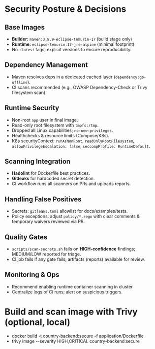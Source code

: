 # Security Posture & Decisions

## Base Images
- **Builder:** `maven:3.9.9-eclipse-temurin-17` (build stage only)
- **Runtime:** `eclipse-temurin:17-jre-alpine` (minimal footprint)
- No `:latest` tags; explicit versions to ensure reproducibility.

## Dependency Management
- Maven resolves deps in a dedicated cached layer (`dependency:go-offline`).
- CI scans recommended (e.g., OWASP Dependency-Check or Trivy filesystem scan).

## Runtime Security
- Non-root `app` user in final image.
- Read-only root filesystem with `tmpfs:/tmp`.
- Dropped all Linux capabilities; `no-new-privileges`.
- Healthchecks & resource limits (Compose/K8s).
- K8s securityContext: `runAsNonRoot`, `readOnlyRootFilesystem`, `allowPrivilegeEscalation: false`, `seccompProfile: RuntimeDefault`.

## Scanning Integration
- **Hadolint** for Dockerfile best practices.
- **Gitleaks** for hardcoded secret detection.
- CI workflow runs all scanners on PRs and uploads reports.

## Handling False Positives
- Secrets: `gitleaks.toml` allowlist for docs/examples/tests.
- Policy exceptions: adjust `policy/*.rego` with clear comments & temporary waivers reviewed via PR.

## Quality Gates
- `scripts/scan-secrets.sh` fails on **HIGH-confidence** findings; MEDIUM/LOW reported for triage.
- CI job fails if any gate fails; artifacts (reports) available for review.

## Monitoring & Ops
- Recommend enabling runtime container scanning in cluster
- Centralize logs of CI runs; alert on suspicious triggers.

# Build and scan image with Trivy (optional, local)
- docker build -t country-backend:secure -f application/Dockerfile
- trivy image --severity HIGH,CRITICAL country-backend:secure
